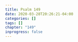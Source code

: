 ```yaml
---
title: Psalm 149
date: 2020-03-28T20:26:21-04:00
categories: []
tags: []
chapter: "149"
inprogress: false
---
```


